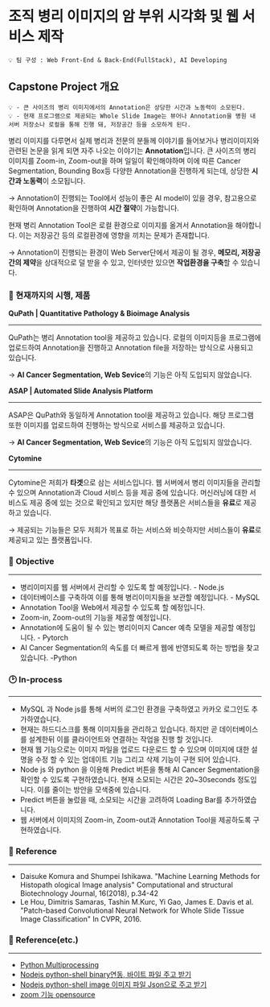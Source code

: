 # 조직 병리 이미지의 암 부위 시각화 및 웹 서비스 제작

```
💡 팀 구성 : Web Front-End & Back-End(FullStack), AI Developing
```



## Capstone Project 개요

```
💡 - 큰 사이즈의 병리 이미지에서의 Annotation은 상당한 시간과 노동력이 소모된다.
💡 - 현재 프로그램으로 제공되는 Whole Slide Image는 뷰어나 Annotation을 병원 내 서버 저장소나 로컬을 통해 진행 돼, 저장공간 등을 소모하게 된다. 
```



병리 이미지를 다루면서 실제 병리과 전문의 분들께 이야기를 들어보거나 병리이미지와 관련된 논문을 읽게 되면 자주 나오는 이야기는 **Annotation**입니다. 큰 사이즈의 병리 이미지를 Zoom-in, Zoom-out을 하며 일일이 확인해야하며 이에 따른 Cancer Segmentation, Bounding Box등 다양한 Annotation을 진행하게 되는데, 상당한 **시간과 노동력**이 소모됩니다.

→ Annotation이 진행되는 Tool에서 성능이 좋은 AI model이 있을 경우, 참고용으로 확인하며 Annotation을 진행하여 **시간 절약**이 가능합니다.

현재 병리 Annotation Tool은 로컬 환경으로 이미지를 옮겨서 Annotation을 해야합니다. 이는 저장공간 등의 로컬환경에 영향을 끼치는 문제가 존재합니다.

→ Annotation이 진행되는 환경이 Web Server단에서 제공이 될 경우, **메모리, 저장공간의 제약**을 상대적으로 덜 받을 수 있고, 인터넷만 있으면 **작업환경을 구축**할 수 있습니다.



### 🚀 현재까지의 시행, 제품

**QuPath | Quantitative Pathology & Bioimage Analysis**

------

QuPath는 병리 Annotation tool을 제공하고 있습니다. 로컬의 이미지등을 프로그램에 업로드하여 Annotation을 진행하고 Annotation file을 저장하는 방식으로 사용되고 있습니다.

→ **AI Cancer Segmentation, Web Sevice**의 기능은 아직 도입되지 않았습니다.



**ASAP | Automated Slide Analysis Platform**

------

ASAP은 QuPath와 동일하게 Annotation tool을 제공하고 있습니다. 해당 프로그램 또한 이미지를 업로드하여 진행하는 방식으로 서비스를 제공하고 있습니다.

→ **AI Cancer Segmentation, Web Sevice**의 기능은 아직 도입되지 않았습니다.



**Cytomine**

------

Cytomine은 저희가 **타겟**으로 삼는 서비스입니다. 웹 서버에서 병리 이미지들을 관리할 수 있으며 Annotation과 Cloud 서비스 등을 제공 중에 있습니다. 머신러닝에 대한 서비스도 제공 중에 있는 것으로 확인되고 있지만 해당 플랫폼은 서비스들을 **유료**로 제공하고 있습니다.

→ 제공되는 기능들은 모두 저희가 목표로 하는 서비스와 비슷하지만 서비스들이 **유료**로 제공되고 있는 플랫폼입니다.



### 🥅 Objective

------

- 병리이미지를 웹 서버에서 관리할 수 있도록 할 예정입니다. - Node.js
- 데이터베이스를 구축하여 이를 통해 병리이미지들을 보관할 예정입니다. - MySQL
- Annotation Tool을 Web에서 제공할 수 있도록 할 예정입니다.
- Zoom-in, Zoom-out의 기능을 제공할 예정입니다.
- Annotation에 도움이 될 수 있는 병리이미지 Cancer 예측 모델을 제공할 예정입니다. - Pytorch
- AI Cancer Segmentation의 속도를 더 빠르게 웹에 반영되도록 하는 방법을 찾고 있습니다. -Python

### 🕑 In-process

------

- MySQL 과 Node js를  통해 서버의 로그인 환경을 구축하였고 카카오 로그인도 추가하였습니다.
- 현재는 하드디스크를 통해 이미지들을 관리하고 있습니다. 하지만 곧 데이터베이스를 설계한뒤 이를 클라이언트와 연결하는 작업을 진행 할 것입니다.
- 현재 웹 기능으로는 이미지 파일을 업로드 다운로드 할 수 있으며 이미지에 대한 설명을 수정 할 수 있는 업데이트 기능 그리고 삭제 기능이 구현 되어 있습니다.
- Node js 와 python 을 이용해 Predict 버튼을 통해  AI Cancer Segmentation을 확인할 수 있도록 구현하였습니다. 현재 소모되는 시간은 20~30seconds 정도입니다. 이를 줄이는 방안을 모색중에 있습니다.
- Predict 버튼을 눌렀을 때, 소모되는 시간을 고려하여 Loading Bar를 추가하였습니다.
- 웹 서버에서 이미지의 Zoom-in, Zoom-out과 Annotation Tool을 제공하도록 구현하였습니다.



### 📖 Reference

------

- Daisuke Komura and Shumpei Ishikawa. "Machine Learning Methods for Histopath ological Image analysis" Computational and structural Biotechnology Journal, 16(2018), p.34-42
- Le Hou, Dimitris Samaras, Tashin M.Kurc, Yi Gao, James E. Davis et al. "Patch-based Convolutional Neural Network for Whole Slide Tissue Image Classification" In CVPR, 2016.

### 📖 Reference(etc.)

------

- [Python Multiprocessing](https://niceman.tistory.com/145)
- [Nodejs python-shell binary연동, 바이트 파일 주고 받기](https://asung123456.tistory.com/16)
- [Nodejs python-shell image 이미지 파일 Json으로 주고 받기](https://asung123456.tistory.com/15)
- [zoom 기능 opensource](https://github.com/jackmoore/zoom)
